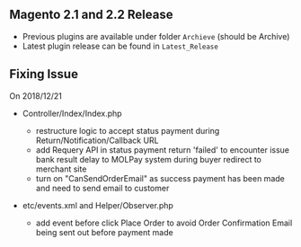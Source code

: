 ## Magento 2.1 and 2.2 Release
- Previous plugins are available under folder `Archieve` (should be Archive)
- Latest plugin release can be found in `Latest_Release`

## Fixing Issue
On 2018/12/21
- Controller/Index/Index.php
  - restructure logic to accept status payment during Return/Notification/Callback URL
  - add Requery API in status payment return 'failed' to encounter issue bank result delay to MOLPay system during buyer redirect to merchant site 
  - turn on "CanSendOrderEmail" as success payment has been made and need to send email to customer

- etc/events.xml and Helper/Observer.php
  - add event before click Place Order to avoid Order Confirmation Email being sent out before payment made
